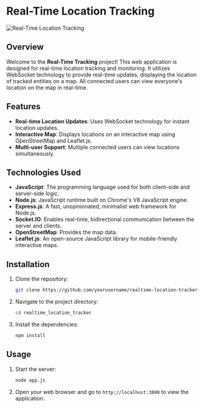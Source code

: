 # Real-Time Location Tracking

![Real-Time Location Tracking](https://private-user-images.githubusercontent.com/143324250/443169008-16dc46c4-8935-4fa2-9203-739257a10fa4.png?jwt=eyJhbGciOiJIUzI1NiIsInR5cCI6IkpXVCJ9.eyJpc3MiOiJnaXRodWIuY29tIiwiYXVkIjoicmF3LmdpdGh1YnVzZXJjb250ZW50LmNvbSIsImtleSI6ImtleTUiLCJleHAiOjE3NDcxMzM4NzksIm5iZiI6MTc0NzEzMzU3OSwicGF0aCI6Ii8xNDMzMjQyNTAvNDQzMTY5MDA4LTE2ZGM0NmM0LTg5MzUtNGZhMi05MjAzLTczOTI1N2ExMGZhNC5wbmc_WC1BbXotQWxnb3JpdGhtPUFXUzQtSE1BQy1TSEEyNTYmWC1BbXotQ3JlZGVudGlhbD1BS0lBVkNPRFlMU0E1M1BRSzRaQSUyRjIwMjUwNTEzJTJGdXMtZWFzdC0xJTJGczMlMkZhd3M0X3JlcXVlc3QmWC1BbXotRGF0ZT0yMDI1MDUxM1QxMDUyNTlaJlgtQW16LUV4cGlyZXM9MzAwJlgtQW16LVNpZ25hdHVyZT0zYzU5MjQwYWViZmJmMWIwNjI4M2RiNzFjZWM1NjFhMTQwOTAwMmFkMjlhZGRiN2FhYmRlNjRkYzFlNTdmMjIzJlgtQW16LVNpZ25lZEhlYWRlcnM9aG9zdCJ9.5WXOPcU14pfX1NCcoasUaEZ2_7dFOubwfixuDSIC0ZA)

## Overview

Welcome to the **Real-Time Tracking** project! This web application is designed for real-time location tracking and monitoring. It utilizes WebSocket technology to provide real-time updates, displaying the location of tracked entities on a map. All connected users can view everyone's location on the map in real-time.

## Features

- **Real-time Location Updates**: Uses WebSocket technology for instant location updates.
- **Interactive Map**: Displays locations on an interactive map using OpenStreetMap and Leaflet.js.
- **Multi-user Support**: Multiple connected users can view locations simultaneously.

## Technologies Used

- **JavaScript**: The programming language used for both client-side and server-side logic.
- **Node.js**: JavaScript runtime built on Chrome's V8 JavaScript engine.
- **Express.js**: A fast, unopinionated, minimalist web framework for Node.js.
- **Socket.IO**: Enables real-time, bidirectional communication between the server and clients.
- **OpenStreetMap**: Provides the map data.
- **Leaflet.js**: An open-source JavaScript library for mobile-friendly interactive maps.

## Installation

1. Clone the repository:
   ```bash
   git clone https://github.com/yourusername/realtime-location-tracker.git
   ```
2. Navigate to the project directory:
   ```bash
   cd realtime_location_tracker
   ```
3. Install the dependencies:
   ```bash
   npm install
   ```

## Usage

1. Start the server:
   ```bash
   node app.js
   ```
2. Open your web browser and go to `http://localhost:3000` to view the application.
